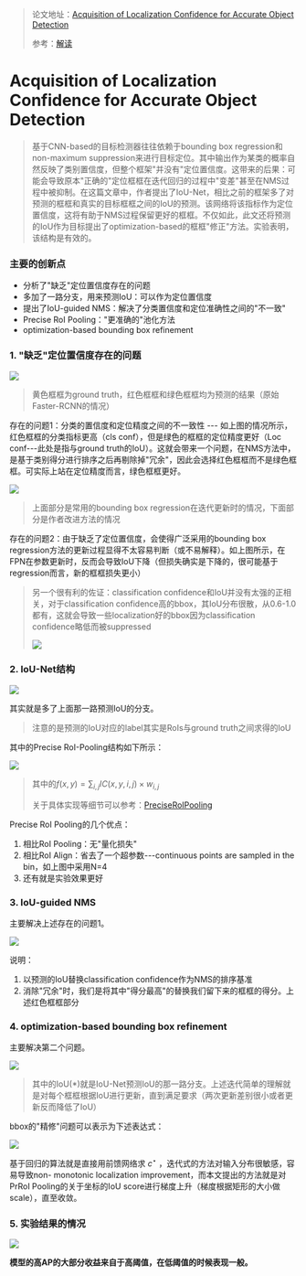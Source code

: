 > 论文地址：[Acquisition of Localization Confidence for Accurate Object Detection](https://arxiv.org/abs/1807.11590)
>
> 参考：[解读](https://zhuanlan.zhihu.com/p/41462941)

# Acquisition of Localization Confidence for Accurate Object Detection

> 基于CNN-based的目标检测器往往依赖于bounding box regression和non-maximum suppression来进行目标定位。其中输出作为某类的概率自然反映了类别置信度，但整个框架"并没有"定位置信度。这带来的后果：可能会导致原本"正确的"定位框框在迭代回归的过程中"变差"甚至在NMS过程中被抑制。在这篇文章中，作者提出了IoU-Net，相比之前的框架多了对预测的框框和真实的目标框框之间的IoU的预测。该网络将该指标作为定位置信度，这将有助于NMS过程保留更好的框框。不仅如此，此文还将预测的IoU作为目标提出了optimization-based的框框"修正"方法。实验表明，该结构是有效的。

### 主要的创新点

- 分析了"缺乏"定位置信度存在的问题
- 多加了一路分支，用来预测IoU：可以作为定位置信度
- 提出了IoU-guided NMS：解决了分类置信度和定位准确性之间的"不一致"
- Precise RoI Pooling："更准确的"池化方法
- optimization-based bounding box refinement

### 1. "缺乏"定位置信度存在的问题 

![](png/a1.png)

> 黄色框框为ground truth，红色框框和绿色框框均为预测的结果（原始Faster-RCNN的情况）

存在的问题1：分类的置信度和定位精度之间的不一致性 --- 如上图的情况所示，红色框框的分类指标更高（cls conf），但是绿色的框框的定位精度更好（Loc conf---此处是指与ground truth的IoU）。这就会带来一个问题，在NMS方法中，是基于类别得分进行排序之后再剔除掉"冗余"，因此会选择红色框框而不是绿色框框。可实际上站在定位精度而言，绿色框框更好。

![](png/a2.png)

> 上面部分是常用的bounding box regression在迭代更新时的情况，下面部分是作者改进方法的情况

存在的问题2：由于缺乏了定位置信度，会使得广泛采用的bounding box regression方法的更新过程显得不太容易判断（或不易解释）。如上图所示，在FPN在参数更新时，反而会导致IoU下降（但损失确实是下降的，很可能基于regression而言，新的框框损失更小）

> 另一个很有利的佐证：classification confidence和IoU并没有太强的正相关，对于classification confidence高的bbox，其IoU分布很散，从0.6-1.0都有，这就会导致一些localization好的bbox因为classification confidence略低而被suppressed
>
> ![](png/a3.png)

### 2. IoU-Net结构

![](png/a4.png)

其实就是多了上面那一路预测IoU的分支。

> 注意的是预测的IoU对应的label其实是RoIs与ground truth之间求得的IoU

其中的Precise RoI-Pooling结构如下所示：

![](png/a5.png)

> 其中的$f(x,y)=\sum_{i,j}IC(x,y,i,j)\times w_{i,j}$
>
> 关于具体实现等细节可以参考：[PreciseRoIPooling](https://github.com/vacancy/PreciseRoIPooling)

Precise RoI Pooling的几个优点：

1. 相比RoI Pooling：无"量化损失"
2. 相比RoI Align：省去了一个超参数---continuous points are sampled in the bin，如上图中采用N=4
3. 还有就是实验效果更好

### 3. IoU-guided NMS

主要解决上述存在的问题1。

![](png/a6.png)

说明：

1. 以预测的IoU替换classification confidence作为NMS的排序基准
2. 消除"冗余"时，我们是将其中"得分最高"的替换我们留下来的框框的得分。上述红色框框部分

### 4. optimization-based bounding box refinement 

主要解决第二个问题。

![](png/a7.png)

> 其中的IoU(*)就是IoU-Net预测IoU的那一路分支。上述迭代简单的理解就是对每个框框根据IoU进行更新，直到满足要求（两次更新差别很小或者更新反而降低了IoU）

bbox的"精修"问题可以表示为下述表达式：

![](png/a8.png)

基于回归的算法就是直接用前馈网络求 $c^\star$ ，迭代式的方法对输入分布很敏感，容易导致non- monotonic localization improvement，而本文提出的方法就是对PrRoI Pooling的关于坐标的IoU score进行梯度上升（梯度根据矩形的大小做scale），直至收敛。

### 5. 实验结果的情况

![](png/a9.png)

**模型的高AP的大部分收益来自于高阈值，在低阈值的时候表现一般。**

